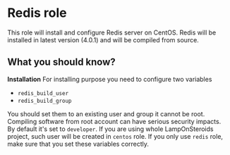 Redis role
==========

This role will install and configure Redis server on CentOS.
Redis will be installed in latest version (4.0.1) and will be compiled from source.

What you should know?
---------------------

**Installation**
For installing purpose you need to configure two variables
 - `redis_build_user`
 - `redis_build_group`
 
You should set them to an existing user and group it cannot be root. Compiling software from root account can have serious security impacts.
By default it's set to `developer`. If you are using whole LampOnSteroids project, such user will be created in `centos` role.
If you only use `redis` role, make sure that you set these variables correctly.
